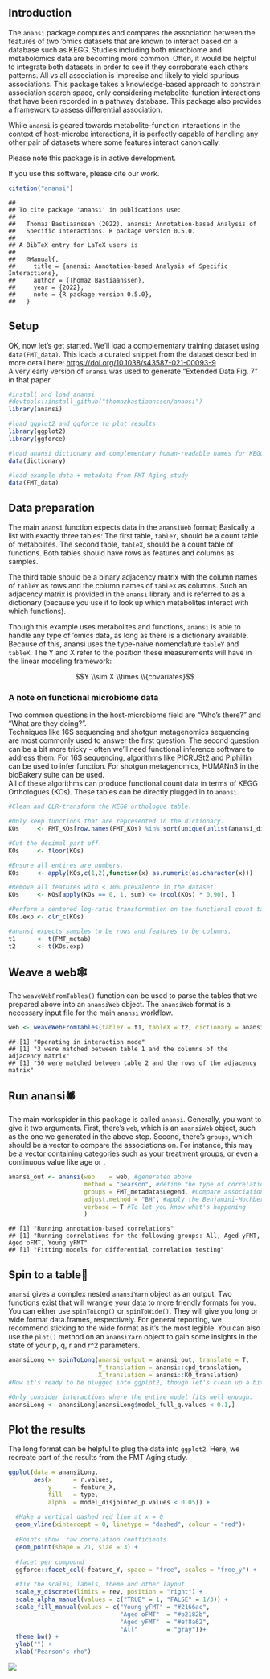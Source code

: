 <p align="justify">
<!-- README.md is generated from README.Rmd. Please edit that file -->

## Introduction

The `anansi` package computes and compares the association between the
features of two ’omics datasets that are known to interact based on a
database such as KEGG. Studies including both microbiome and
metabolomics data are becoming more common. Often, it would be helpful
to integrate both datasets in order to see if they corroborate each
others patterns. All vs all association is imprecise and likely to yield
spurious associations. This package takes a knowledge-based approach to
constrain association search space, only considering metabolite-function
interactions that have been recorded in a pathway database. This package
also provides a framework to assess differential association.

While `anansi` is geared towards metabolite-function interactions in the
context of host-microbe interactions, it is perfectly capable of
handling any other pair of datasets where some features interact
canonically.

Please note this package is in active development.

If you use this software, please cite our work.

``` r
citation("anansi")
```

    ## 
    ## To cite package 'anansi' in publications use:
    ## 
    ##   Thomaz Bastiaanssen (2022). anansi: Annotation-based Analysis of
    ##   Specific Interactions. R package version 0.5.0.
    ## 
    ## A BibTeX entry for LaTeX users is
    ## 
    ##   @Manual{,
    ##     title = {anansi: Annotation-based Analysis of Specific Interactions},
    ##     author = {Thomaz Bastiaanssen},
    ##     year = {2022},
    ##     note = {R package version 0.5.0},
    ##   }

## Setup

OK, now let’s get started. We’ll load a complementary training dataset
using `data(FMT_data)`. This loads a curated snippet from the dataset
described in more detail here:
<https://doi.org/10.1038/s43587-021-00093-9>  
A very early version of `anansi` was used to generate “Extended Data
Fig. 7” in that paper.

``` r
#install and load anansi
#devtools::install_github("thomazbastiaanssen/anansi")
library(anansi)

#load ggplot2 and ggforce to plot results
library(ggplot2)
library(ggforce)

#load anansi dictionary and complementary human-readable names for KEGG compounds and orthologues
data(dictionary)

#load example data + metadata from FMT Aging study
data(FMT_data)
```

## Data preparation

The main `anansi` function expects data in the `anansiWeb` format;
Basically a list with exactly three tables: The first table, `tableY`,
should be a count table of metabolites. The second table, `tableX`,
should be a count table of functions. Both tables should have rows as
features and columns as samples.

The third table should be a binary adjacency matrix with the column
names of `tableY` as rows and the column names of `tableX` as columns.
Such an adjacency matrix is provided in the `anansi` library and is
referred to as a dictionary (because you use it to look up which
metabolites interact with which functions).

Though this example uses metabolites and functions, `anansi` is able to
handle any type of ’omics data, as long as there is a dictionary
available. Because of this, anansi uses the type-naive nomenclature
`tableY` and `tableX`. The Y and X refer to the position these
measurements will have in the linear modeling framework:

$$Y \\sim X \\times \\{covariates}$$

### A note on functional microbiome data

Two common questions in the host-microbiome field are “Who’s there?” and
“What are they doing?”.  
Techniques like 16S sequencing and shotgun metagenomics sequencing are
most commonly used to answer the first question. The second question can
be a bit more tricky - often we’ll need functional inference software to
address them. For 16S sequencing, algorithms like PICRUSt2 and Piphillin
can be used to infer function. For shotgun metagenomics, HUMANn3 in the
bioBakery suite can be used.  
All of these algorithms can produce functional count data in terms of
KEGG Orthologues (KOs). These tables can be directly plugged in to
`anansi`.

``` r
#Clean and CLR-transform the KEGG orthologue table.

#Only keep functions that are represented in the dictionary.
KOs     <- FMT_KOs[row.names(FMT_KOs) %in% sort(unique(unlist(anansi_dic))),]

#Cut the decimal part off.
KOs     <- floor(KOs)

#Ensure all entires are numbers.
KOs     <- apply(KOs,c(1,2),function(x) as.numeric(as.character(x)))

#Remove all features with < 10% prevalence in the dataset.
KOs     <- KOs[apply(KOs == 0, 1, sum) <= (ncol(KOs) * 0.90), ] 

#Perform a centered log-ratio transformation on the functional count table.
KOs.exp <- clr_c(KOs)

#anansi expects samples to be rows and features to be columns. 
t1      <- t(FMT_metab)
t2      <- t(KOs.exp)
```

## Weave a web🕸️

The `weaveWebFromTables()` function can be used to parse the tables that
we prepared above into an `anansiWeb` object. The `anansiWeb` format is
a necessary input file for the main `anansi` workflow.

``` r
web <- weaveWebFromTables(tableY = t1, tableX = t2, dictionary = anansi_dic)
```

    ## [1] "Operating in interaction mode"
    ## [1] "3 were matched between table 1 and the columns of the adjacency matrix"
    ## [1] "50 were matched between table 2 and the rows of the adjacency matrix"

## Run anansi🕷️

The main workspider in this package is called `anansi`. Generally, you
want to give it two arguments. First, there’s `web`, which is an
`anansiWeb` object, such as the one we generated in the above step.
Second, there’s `groups`, which should be a vector to compare the
associations on. For instance, this may be a vector containing
categories such as your treatment groups, or even a continuous value
like age or .

``` r
anansi_out <- anansi(web    = web, #generated above
                     method = "pearson", #define the type of correlation used
                     groups = FMT_metadata$Legend, #Compare associations between treatments
                     adjust.method = "BH", #apply the Benjamini-Hochberg procedure for FDR
                     verbose = T #To let you know what's happening
                     )
```

    ## [1] "Running annotation-based correlations"
    ## [1] "Running correlations for the following groups: All, Aged yFMT, Aged oFMT, Young yFMT"
    ## [1] "Fitting models for differential correlation testing"

## Spin to a table📝

`anansi` gives a complex nested `anansiYarn` object as an output. Two
functions exist that will wrangle your data to more friendly formats for
you. You can either use `spinToLong()` or `spinToWide()`. They will give
you long or wide format data.frames, respectively. For general
reporting, we recommend sticking to the wide format as it’s the most
legible. You can also use the `plot()` method on an `anansiYarn` object
to gain some insights in the state of your p, q, r and r^2 parameters.

``` r
anansiLong <- spinToLong(anansi_output = anansi_out, translate = T, 
                         Y_translation = anansi::cpd_translation, 
                         X_translation = anansi::KO_translation)  
#Now it's ready to be plugged into ggplot2, though let's clean up a bit more. 

#Only consider interactions where the entire model fits well enough. 
anansiLong <- anansiLong[anansiLong$model_full_q.values < 0.1,]
```

## Plot the results

The long format can be helpful to plug the data into `ggplot2`. Here, we
recreate part of the results from the FMT Aging study.

``` r
ggplot(data = anansiLong, 
       aes(x      = r.values, 
           y      = feature_X, 
           fill   = type, 
           alpha  = model_disjointed_p.values < 0.05)) + 
  
  #Make a vertical dashed red line at x = 0
  geom_vline(xintercept = 0, linetype = "dashed", colour = "red")+
  
  #Points show  raw correlation coefficients
  geom_point(shape = 21, size = 3) + 
  
  #facet per compound
  ggforce::facet_col(~feature_Y, space = "free", scales = "free_y") + 
  
  #fix the scales, labels, theme and other layout
  scale_y_discrete(limits = rev, position = "right") +
  scale_alpha_manual(values = c("TRUE" = 1, "FALSE" = 1/3)) +
  scale_fill_manual(values = c("Young yFMT" = "#2166ac", 
                               "Aged oFMT"  = "#b2182b", 
                               "Aged yFMT"  = "#ef8a62", 
                               "All"        = "gray"))+
  theme_bw() + 
  ylab("") + 
  xlab("Pearson's rho")
```

![](README_files/figure-gfm/plot_FMT-1.png)<!-- -->
</p>
